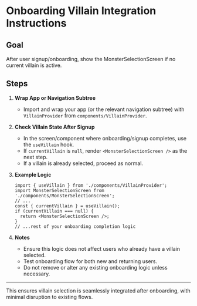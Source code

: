 # Onboarding Villain Integration Instructions

## Goal
After user signup/onboarding, show the MonsterSelectionScreen if no current villain is active.

## Steps

1. **Wrap App or Navigation Subtree**
   - Import and wrap your app (or the relevant navigation subtree) with `VillainProvider` from `components/VillainProvider`.

2. **Check Villain State After Signup**
   - In the screen/component where onboarding/signup completes, use the `useVillain` hook.
   - If `currentVillain` is `null`, render `<MonsterSelectionScreen />` as the next step.
   - If a villain is already selected, proceed as normal.

3. **Example Logic**
   ```tsx
   import { useVillain } from './components/VillainProvider';
   import MonsterSelectionScreen from './components/MonsterSelectionScreen';
   // ...
   const { currentVillain } = useVillain();
   if (currentVillain === null) {
     return <MonsterSelectionScreen />;
   }
   // ...rest of your onboarding completion logic
   ```

4. **Notes**
   - Ensure this logic does not affect users who already have a villain selected.
   - Test onboarding flow for both new and returning users.
   - Do not remove or alter any existing onboarding logic unless necessary.

---

This ensures villain selection is seamlessly integrated after onboarding, with minimal disruption to existing flows. 